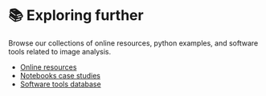 # 📚 Exploring further

Browse our collections of online resources, python examples, and software tools related to image analysis.

- [Online resources](src/sections/exploring_further/online_resources/page.md)
- [Notebooks case studies](src/sections/exploring_further/notebook_case_studies/page.md)
- [Software tools database](src/sections/exploring_further/software_tools/page.md)